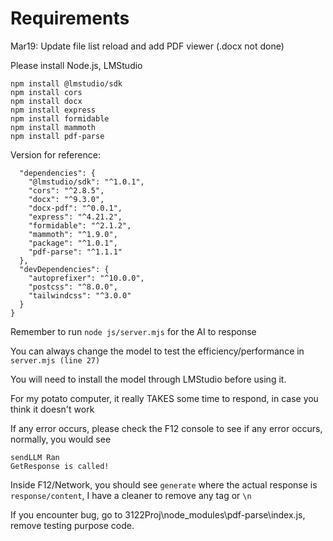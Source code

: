 # Requirements

Mar19: Update file list reload and add PDF viewer (.docx not done)

Please install Node.js, LMStudio

```
npm install @lmstudio/sdk
npm install cors
npm install docx
npm install express
npm install formidable
npm install mammoth
npm install pdf-parse
```

Version for reference:

```{
  "dependencies": {
    "@lmstudio/sdk": "^1.0.1",
    "cors": "^2.8.5",
    "docx": "^9.3.0",
    "docx-pdf": "^0.0.1",
    "express": "^4.21.2",
    "formidable": "^2.1.2",
    "mammoth": "^1.9.0",
    "package": "^1.0.1",
    "pdf-parse": "^1.1.1"
  },
  "devDependencies": {
    "autoprefixer": "^10.0.0",
    "postcss": "^8.0.0",
    "tailwindcss": "^3.0.0"
  }
}
```

Remember to run `node js/server.mjs` for the AI to response

You can always change the model to test the efficiency/performance in `server.mjs (line 27)`

You will need to install the model through LMStudio before using it.

For my potato computer, it really TAKES some time to respond, in case you think it doesn't work

If any error occurs, please check the F12 console to see if any error occurs, normally, you would see

```
sendLLM Ran
GetResponse is called!
```

Inside F12/Network, you should see `generate` where the actual response is `response/content`, I have a cleaner to remove any tag or `\n` 

If you encounter bug, go to 3122Proj\node_modules\pdf-parse\index.js, remove testing purpose code.